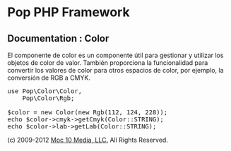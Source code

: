 Pop PHP Framework
=================

Documentation : Color
---------------------

El componente de color es un componente útil para gestionar y utilizar los objetos de color de valor. También proporciona la funcionalidad para convertir los valores de color para otros espacios de color, por ejemplo, la conversión de RGB a CMYK.

<pre>
use Pop\Color\Color,
    Pop\Color\Rgb;

$color = new Color(new Rgb(112, 124, 228));
echo $color->cmyk->getCmyk(Color::STRING);
echo $color->lab->getLab(Color::STRING);
</pre>

(c) 2009-2012 [Moc 10 Media, LLC.](http://www.moc10media.com) All Rights Reserved.
